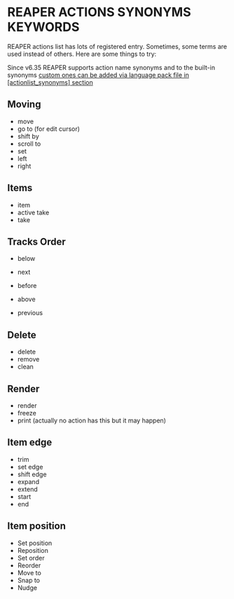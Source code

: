 # REAPER ACTIONS SYNONYMS KEYWORDS

REAPER actions list has lots of registered entry. Sometimes, some terms are used instead of others. Here are some things to try:

Since v6.35 REAPER supports action name synonyms and to the built-in synonyms [custom ones can be added via language pack file in [actionlist_synonyms] section](https://forum.cockos.com/showpost.php?p=2507351&postcount=16)

## Moving

* move
* go to (for edit cursor)
* shift by
* scroll to
* set
* left
* right

## Items

* item
* active take
* take

## Tracks Order

* below
* next

* before
* above
* previous

## Delete

* delete
* remove
* clean

## Render

* render
* freeze
* print (actually no action has this but it may happen)

## Item edge

* trim
* set edge
* shift edge
* expand
* extend
* start
* end

## Item position

* Set position
* Reposition
* Set order
* Reorder
* Move to
* Snap to
* Nudge
